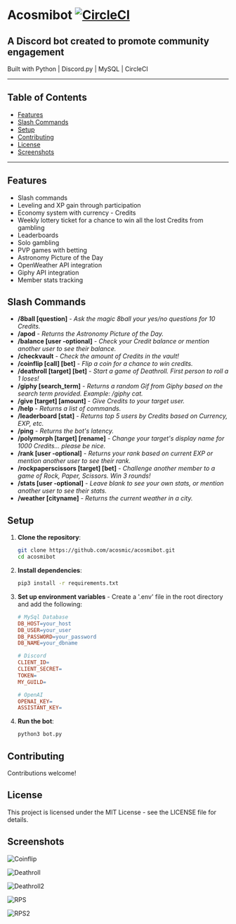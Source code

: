 # Acosmibot [![CircleCI](https://dl.circleci.com/status-badge/img/circleci/9DNxHekn5QTS3HbsddJyPc/FYkBYsR7VBRrd9oLzsq4AK/tree/master.svg?style=svg)](https://dl.circleci.com/status-badge/redirect/circleci/9DNxHekn5QTS3HbsddJyPc/FYkBYsR7VBRrd9oLzsq4AK/tree/master)
## A Discord bot created to promote community engagement
Built with Python | Discord.py | MySQL | CircleCI


---

## Table of Contents
- [Features](#features)
- [Slash Commands](#slash-commands)
- [Setup](#setup)
- [Contributing](#contributing)
- [License](#license)
- [Screenshots](#screenshots)

---

## Features
- Slash commands
- Leveling and XP gain through participation
- Economy system with currency - Credits
- Weekly lottery ticket for a chance to win all the lost Credits from gambling
- Leaderboards
- Solo gambling
- PVP games with betting
- Astronomy Picture of the Day
- OpenWeather API integration
- Giphy API integration
- Member stats tracking

## Slash Commands
- **/8ball [question]** - _Ask the magic 8ball your yes/no questions for 10 Credits._
- **/apod** - _Returns the Astronomy Picture of the Day._
- **/balance [user -optional]** - _Check your Credit balance or mention another user to see their balance._
- **/checkvault** - _Check the amount of Credits in the vault!_
- **/coinflip [call] [bet]** - _Flip a coin for a chance to win credits._
- **/deathroll [target] [bet]** - _Start a game of Deathroll. First person to roll a 1 loses!_
- **/giphy [search_term]** - _Returns a random Gif from Giphy based on the search term provided. Example: /giphy cat._
- **/give [target] [amount]** - _Give Credits to your target user._
- **/help** - _Returns a list of commands._
- **/leaderboard [stat]** - _Returns top 5 users by Credits based on Currency, EXP, etc._
- **/ping** - _Returns the bot's latency._
- **/polymorph [target] [rename]** - _Change your target's display name for 1000 Credits... please be nice._
- **/rank [user -optional]** - _Returns your rank based on current EXP or mention another user to see their rank._
- **/rockpaperscissors [target] [bet]** - _Challenge another member to a game of Rock, Paper, Scissors. Win 3 rounds!_
- **/stats [user -optional]** - _Leave blank to see your own stats, or mention another user to see their stats._
- **/weather [cityname]** - _Returns the current weather in a city._

## Setup
1. **Clone the repository**:
   ```sh
   git clone https://github.com/acosmic/acosmibot.git
   cd acosmibot

2. **Install dependencies**:
   ```sh
   pip3 install -r requirements.txt

3. **Set up environment variables** -
   Create a '.env' file in the root directory and add the following:
   ```makefile
   # MySql Database
   DB_HOST=your_host
   DB_USER=your_user
   DB_PASSWORD=your_password
   DB_NAME=your_dbname
   
   # Discord
   CLIENT_ID=
   CLIENT_SECRET=
   TOKEN=
   MY_GUILD=

   # OpenAI
   OPENAI_KEY=
   ASSISTANT_KEY=

4. **Run the bot**:
   ```sh
   python3 bot.py

## Contributing
Contributions welcome!

## License
This project is licensed under the MIT License - see the LICENSE file for details.

## Screenshots
![Coinflip](https://github.com/acosmic/acosmibot/assets/55600182/04d2fafd-2f59-4f9f-8752-ecd00591586b)

![Deathroll](https://github.com/acosmic/acosmibot/assets/55600182/8ba4b60b-58a4-4457-a60d-e9d0e2b6d394)

![Deathroll2](https://github.com/acosmic/acosmibot/assets/55600182/cac9cd0d-e38b-4c44-a601-a61595f01132)

![RPS](https://github.com/acosmic/acosmibot/assets/55600182/fa126bdb-5a41-45b4-9035-9cbbf3cec7bf)

![RPS2](https://github.com/acosmic/acosmibot/assets/55600182/d871387b-6be9-4924-b7df-1e68a4f200ea)

